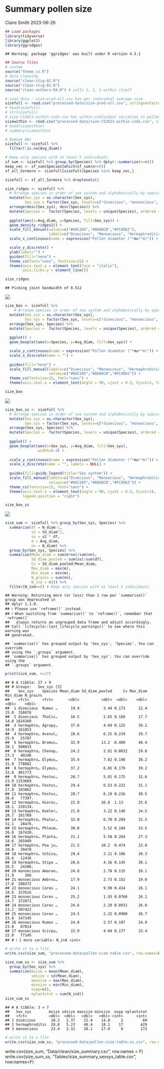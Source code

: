 Summary pollen size
================
Claire Smith
2023-06-26

``` r
## Load packages
library(tidyverse)
library(ggplot2)
library(ggridges)
```

    ## Warning: package 'ggridges' was built under R version 4.3.1

``` r
## Source files
# custom
source("theme_cs.R")
# data cleaning
source("clean-stig-01.R")
source("clean-stig-02.R")
source("clean-anthers-04.R") # calls 1, 2, 3 within itself
```

``` r
# Load data - size-prod-all.csv has per individual average size
sizefull <- read.csv("processed-data/size-prod-all.csv", stringsAsFactors = T)
# head(sizefull)
# str(sizefull)
# size-CS2021-within-inds.csv has within-individual variation in pollen size as well
sizewithin <- read.csv("processed-data/size-CS2021-within-inds.csv", stringsAsFactors = T)
# head(sizewithin)
# summary(sizewithin)
```

``` r
# Remove NAs
sizefull <- sizefull %>% 
  filter(!is.na(Avg_diam))

# Keep only species with at least 5 individuals
sf_sum <- sizefull %>% group_by(Species) %>% dplyr::summarize(n=n())
keep_vec <- sf_sum$Species[which(sf_sum$n>=5)]
sf_all_5ormore <- sizefull[sizefull$Species %in% keep_vec,]

sizefull <- sf_all_5ormore %>% droplevels()
```

``` r
size_ridges <- sizefull %>% 
  # Arrange species in order of sex system and alphabetically by species
  mutate(Sex_sys = as.character(Sex_sys),
         Sex_sys = factor(Sex_sys, levels=c("dioecious", "monoecious", "hermaphroditic")) ) %>% 
  arrange(desc(Sex_sys), desc(Species)) %>% 
  mutate(Species =  factor(Species, levels = unique(Species), ordered = T)) %>% 
  
  ggplot(aes(x=Avg_diam, y=Species, fill=Sex_sys)) +
  geom_density_ridges2() + 
  scale_fill_manual(values=c("#66C2A5","#8DA0CB","#FC8D62"),
                    labels=c("Dioecious", "Monoecious", "Hermaphroditic")) +
  scale_x_continuous(name = expression("Pollen diameter ("*mu*"m)")) + 

  scale_y_discrete() +
  ylab(label="") + 
  guides(fill="none") + 
  theme_cs(font="sans", fontsize=15) + 
  theme(axis.text.y = element_text(face = "italic"),
        axis.ticks.y = element_line())

size_ridges
```

    ## Picking joint bandwidth of 0.512

![](anal-size-summary_files/figure-gfm/plot%20size%20distributions-1.png)<!-- -->

``` r
size_box <- sizefull %>% 
    # Arrange species in order of sex system and alphabetically by species
  mutate(Sex_sys = as.character(Sex_sys),
         Sex_sys = factor(Sex_sys, levels=c("dioecious", "monoecious", "hermaphroditic")) ) %>% 
  arrange(Sex_sys, Species) %>% 
  mutate(Species =  factor(Species, levels = unique(Species), ordered = T)) %>% 
  
  ggplot() + 
  geom_boxplot(aes(x=Species, y=Avg_diam, fill=Sex_sys)) + 

  scale_y_continuous(name = expression("Pollen diameter ("*mu*"m)")) + 
  scale_x_discrete(name = "") + 
  
  guides(fill="none") + 
  scale_fill_manual(labels=c("Dioecious", "Monoecious", "Hermaphroditic"),
                    values=c("#66C2A5","#8DA0CB","#FC8D62")) + 
  theme_cs(fontsize=15, font="sans") + 
  theme(axis.text.x = element_text(angle = 90, vjust = 0.5, hjust=1, face="italic"))

size_box
```

![](anal-size-summary_files/figure-gfm/size%20box%20plots-1.png)<!-- -->

``` r
size_box_ss <- sizefull %>% 
  # Arrange species in order of sex system and alphabetically by species
  mutate(Sex_sys = as.character(Sex_sys),
         Sex_sys = factor(Sex_sys, levels=c("dioecious", "monoecious", "hermaphroditic")) ) %>% 
  arrange(Sex_sys, Species) %>% 
  mutate(Species =  factor(Species, levels = unique(Species), ordered = T)) %>% 
  
  ggplot() + 
  geom_boxplot(aes(x=Sex_sys, y=Avg_diam, fill=Sex_sys),
               width=0.4) + 
  
  scale_y_continuous(name = expression("Pollen diameter ("*mu*"m)")) + 
  scale_x_discrete(name = "", labels = NULL) + 
  
  guides(fill=guide_legend(title="Sex system")) + 
  scale_fill_manual(labels=c("Dioecious", "Monoecious", "Hermaphroditic"),
                    values=c("#66C2A5","#8DA0CB","#FC8D62")) + 
  theme_cs(fontsize=15, font="sans") + 
  theme(axis.text.x = element_text(angle = 90, vjust = 0.5, hjust=1),
        legend.position = "right")

size_box_ss
```

![](anal-size-summary_files/figure-gfm/sex%20sys%20size%20box%20plots-1.png)<!-- -->

``` r
size_sum <- sizefull %>% group_by(Sex_sys, Species) %>% 
  summarize(df = N_diam-1,
            s2 = Sd_diam^2,
            ss = s2 * df,
            m = Avg_diam,
            nn = N_diam) %>% 
  group_by(Sex_sys, Species) %>% 
  summarize(Mean_diam = sum(m*nn)/sum(nn),
            Sd_diam_pooled = sum(ss)/sum(df),
            Cv = Sd_diam_pooled/Mean_diam,
            Max_diam = max(m),
            Min_diam = min(m),
            N_grains = sum(nn),
            N_ind = n()) %>% 
  filter(N_ind>=5) # Keep only species with at least 5 individuals
```

    ## Warning: Returning more (or less) than 1 row per `summarise()` group was deprecated in
    ## dplyr 1.1.0.
    ## ℹ Please use `reframe()` instead.
    ## ℹ When switching from `summarise()` to `reframe()`, remember that `reframe()`
    ##   always returns an ungrouped data frame and adjust accordingly.
    ## Call `lifecycle::last_lifecycle_warnings()` to see where this warning was
    ## generated.

    ## `summarise()` has grouped output by 'Sex_sys', 'Species'. You can override
    ## using the `.groups` argument.
    ## `summarise()` has grouped output by 'Sex_sys'. You can override using the
    ## `.groups` argument.

``` r
print(size_sum, n=27)
```

    ## # A tibble: 27 × 9
    ## # Groups:   Sex_sys [3]
    ##    Sex_sys    Species Mean_diam Sd_diam_pooled     Cv Max_diam Min_diam N_grains
    ##    <fct>      <fct>       <dbl>          <dbl>  <dbl>    <dbl>    <dbl>    <dbl>
    ##  1 dioecious  Rumex …      19.9           3.44 0.173      22.4     15.0  316076 
    ##  2 dioecious  Thalic…      16.5           2.65 0.160      17.7     14.8 1824160 
    ##  3 hermaphro… Agropy…      37.6           4.69 0.125      39.2     34.9  161853 
    ##  4 hermaphro… Avenul…      28.6           6.25 0.219      29.7     25.9   25787 
    ##  5 hermaphro… Bromus…      32.9          13.2  0.400      40.4     30.1  508033 
    ##  6 hermaphro… Chenop…      24.2           2.01 0.0832     29.0     23.3   40246 
    ##  7 hermaphro… Elymus…      35.4           7.02 0.198      38.2     31.9  778882 
    ##  8 hermaphro… Elymus…      37.2           6.65 0.179      39.2     33.8  481773 
    ##  9 hermaphro… Festuc…      28.7           5.01 0.175      32.6     23.9 1153669 
    ## 10 hermaphro… Festuc…      29.4           6.53 0.222      31.1     27.8  103862 
    ## 11 hermaphro… Festuc…      28.7           6.19 0.216      30.5     26.6   77397.
    ## 12 hermaphro… Hieroc…      22.9          26.0  1.13       25.6     18.1  220134.
    ## 13 hermaphro… Koeler…      21.8           3.22 0.148      24.5     20.7  181789 
    ## 14 hermaphro… Phalar…      32.0           6.70 0.209      32.5     31.1   28476.
    ## 15 hermaphro… Phleum…      30.0           5.52 0.184      33.5     26.8  167430.
    ## 16 hermaphro… Planta…      21.1           5.58 0.264      27.3     18.6  265949 
    ## 17 hermaphro… Poa ju…      21.5          10.2  0.474      23.0     20.0   39470 
    ## 18 hermaphro… Schiza…      29.4           3.11 0.106      30.3     28.6   12436 
    ## 19 hermaphro… Stipa …      28.6           4.16 0.145      30.1     26.5   24386.
    ## 20 monoecious Amaran…      24.0           2.78 0.115      28.1     21.9     166 
    ## 21 monoecious Ambros…      17.9           2.73 0.152      19.0     17.0  280272 
    ## 22 monoecious Carex …      24.1           9.99 0.414      26.1     18.6  327616 
    ## 23 monoecious Carex …      25.2           1.93 0.0766     26.1     24.7  372071 
    ## 24 monoecious Carex …      24.6           2.29 0.0931     26.0     23.2  507422 
    ## 25 monoecious Carex …      24.5           2.22 0.0908     26.7     23.8  147145 
    ## 26 monoecious Rumex …      24.0           2.57 0.107      24.9     23.0   87014 
    ## 27 monoecious Scirpu…      22.9           4.04 0.177      23.4     22.0   77145 
    ## # ℹ 1 more variable: N_ind <int>

``` r
# write it to a file
write.csv(size_sum, "processed-data/pollen-size-table.csv", row.names=F)
```

``` r
size_sum_ss <- size_sum %>% 
  group_by(Sex_sys) %>% 
  summarize(msize = mean(Mean_diam),
            sdsize = sd(Mean_diam),
            maxsize = max(Max_diam),
            minsize = min(Min_diam),
            nspp=n(),
            nplantstot = sum(N_ind))
size_sum_ss
```

    ## # A tibble: 3 × 7
    ##   Sex_sys        msize sdsize maxsize minsize  nspp nplantstot
    ##   <fct>          <dbl>  <dbl>   <dbl>   <dbl> <int>      <int>
    ## 1 dioecious       18.2   2.37    22.4    14.8     2         60
    ## 2 hermaphroditic  28.8   5.23    40.4    18.1    17        429
    ## 3 monoecious      23.4   2.32    28.1    17.0     8        172

``` r
# write it to a file
write.csv(size_sum_ss, "processed-data/pollen-size-table-ss.csv", row.names=F)
```

write.csv(size_sum, “Data/clean/size_summary.csv”, row.names = F)
write.csv(size_sum_ss, “Tables/size_summary_sexsys_table.csv”,
row.names=F)
